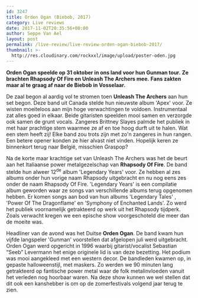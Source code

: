 ```yaml
---
id: 3247
title: Orden Ogan (Biebob, 2017)
category: Live reviews
date: 2017-11-02T20:35:56+00:00
author: Seppe Van Ael
layout: post
permalink: /live-review/live-review-orden-ogan-biebob-2017/
thumbnail: >-
  http://res.cloudinary.com/rockxxl/image/upload/poster-oden.jpg
---
```

**Orden Ogan speelde op 31 oktober in ons land voor hun Gunman tour.** **Ze brachten Rhapsody Of Fire en Unleash The Archers mee.** **Fans zakten maar al te graag af naar de Biebob in Vosselaar.**

De zaal begon al aardig vol te stromen toen **Unleash The Archers** aan hun set begon. Deze band uit Canada stelde hun nieuwste album 'Apex' voor. Ze wisten moeiteloos aan mijn hoge verwachtingen te voldoen. Instrumentaal zat alles goed in elkaar. Beide gitaristen speelden mooi samen en verzorgde ook samen de grunt vocals. Zangeres Brittney Slayes palmde het publiek in met haar prachtige stem waarmee ze af en toe hoog durft uit te halen. Wat een stem heeft zij! Elke band zou trots zijn met zo'n zangeres in hun rangen. Een betere opener konden ze hier alvast niet vinden. Hopelijk keren ze binnenkort terug naar België, misschien Graspop?

Na de korte maar krachtige set van Unleash The Archers was het de beurt aan het Italiaanse power metalgezelschap van **Rhapsody Of Fire**. De band stelde hun alweer 12<sup>de</sup> album 'Legendary Years' voor. Ze hebben al zes albums onder hun vorige naam Rhapsody uitgebracht en nu nog eens zes onder de naam Rhapsody Of Fire. 'Legendary Years' is een compilatie album geworden waar ze songs van verschillende albums terug opgenomen hebben. Er komen songs aan bod van hun albums 'Legendary Tales' , 'Power Of The Dragonflame' en 'Symphony of Enchanted Lands'. Zo werd het publiek voornamelijk getrakteerd op werk uit het Rhapsody tijdperk. Zoals verwacht kregen we een epische show voorgeschoteld die meer dan de moeite was.

Headliner van de avond was het Duitse **Orden Ogan**. De band kwam hun vijfde langspeler 'Gunman' voorstellen dat afgelopen juli werd uitgebracht. Orden Ogan werd opgericht in 1996 waarbij gitarist/vocalist Sebastian &#8220;Seeb&#8221; Levermann het enige originele lid is van deze bezetting. Het podium was mooi aangekleed met een western decor. De bandleden kwamen op, in gepaste halloweenstijl, met maskers. Zo werden we 90 minuten lang getrakteerd op fantische power metal waar de folk metalinvloeden vanuit het verleden nog hoorbaar waren. Na deze show kunnen we wel stellen dat dit ook een kanshebber is om op de zomerfestivals volgend jaar terug te zien.
